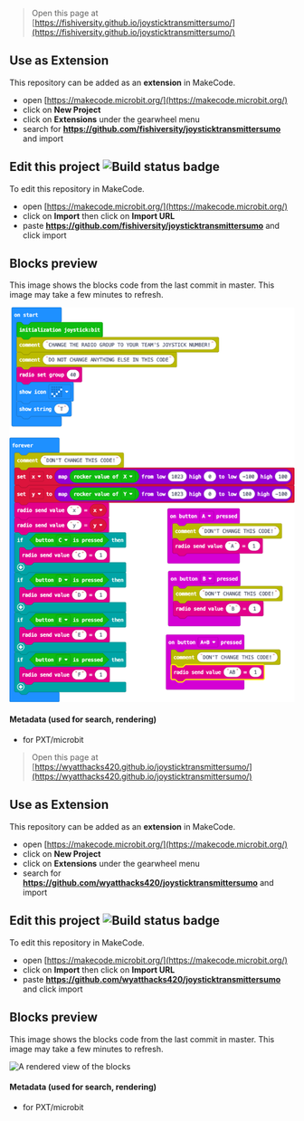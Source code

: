 
> Open this page at [https://fishiversity.github.io/joysticktransmittersumo/](https://fishiversity.github.io/joysticktransmittersumo/)

## Use as Extension

This repository can be added as an **extension** in MakeCode.

* open [https://makecode.microbit.org/](https://makecode.microbit.org/)
* click on **New Project**
* click on **Extensions** under the gearwheel menu
* search for **https://github.com/fishiversity/joysticktransmittersumo** and import

## Edit this project ![Build status badge](https://github.com/fishiversity/joysticktransmittersumo/workflows/MakeCode/badge.svg)

To edit this repository in MakeCode.

* open [https://makecode.microbit.org/](https://makecode.microbit.org/)
* click on **Import** then click on **Import URL**
* paste **https://github.com/fishiversity/joysticktransmittersumo** and click import

## Blocks preview

This image shows the blocks code from the last commit in master.
This image may take a few minutes to refresh.

![A rendered view of the blocks](https://github.com/fishiversity/joysticktransmittersumo/raw/master/.github/makecode/blocks.png)

#### Metadata (used for search, rendering)

* for PXT/microbit
<script src="https://makecode.com/gh-pages-embed.js"></script><script>makeCodeRender("{{ site.makecode.home_url }}", "{{ site.github.owner_name }}/{{ site.github.repository_name }}");</script>



> Open this page at [https://wyatthacks420.github.io/joysticktransmittersumo/](https://wyatthacks420.github.io/joysticktransmittersumo/)

## Use as Extension

This repository can be added as an **extension** in MakeCode.

* open [https://makecode.microbit.org/](https://makecode.microbit.org/)
* click on **New Project**
* click on **Extensions** under the gearwheel menu
* search for **https://github.com/wyatthacks420/joysticktransmittersumo** and import

## Edit this project ![Build status badge](https://github.com/wyatthacks420/joysticktransmittersumo/workflows/MakeCode/badge.svg)

To edit this repository in MakeCode.

* open [https://makecode.microbit.org/](https://makecode.microbit.org/)
* click on **Import** then click on **Import URL**
* paste **https://github.com/wyatthacks420/joysticktransmittersumo** and click import

## Blocks preview

This image shows the blocks code from the last commit in master.
This image may take a few minutes to refresh.

![A rendered view of the blocks](https://github.com/wyatthacks420/joysticktransmittersumo/raw/master/.github/makecode/blocks.png)

#### Metadata (used for search, rendering)

* for PXT/microbit
<script src="https://makecode.com/gh-pages-embed.js"></script><script>makeCodeRender("{{ site.makecode.home_url }}", "{{ site.github.owner_name }}/{{ site.github.repository_name }}");</script>
